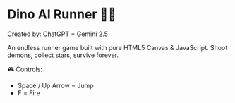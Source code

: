 # Dino AI Runner 🦖💥
Created by: ChatGPT + Gemini 2.5                    
  

An endless runner game built with pure HTML5 Canvas & JavaScript.
Shoot demons, collect stars, survive forever.

🎮 Controls:
- Space / Up Arrow = Jump
- F = Fire
